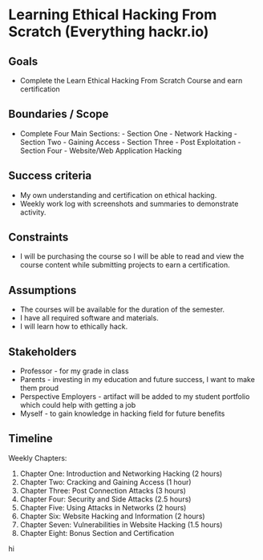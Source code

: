# Learning Ethical Hacking From Scratch (Everything hackr.io)

## Goals </br> 

 - Complete the Learn Ethical Hacking From Scratch Course and earn certification

## Boundaries / Scope </br>

 - Complete Four Main Sections:
		 - Section One - Network Hacking
		 - Section Two - Gaining Access
		 - Section Three - Post Exploitation
		 - Section Four - Website/Web Application Hacking

## Success criteria </br>

 - My own understanding and certification on ethical hacking.
 - Weekly work log with screenshots and summaries to demonstrate activity.

## Constraints </br>

 - I will be purchasing the course so I will be able to read and view the course content while submitting projects to earn a certification. 

## Assumptions </br>

- The courses will be available for the duration of the semester.
- I have all required software and materials.
- I will learn how to ethically hack.

## Stakeholders </br>

 - Professor - for my grade in class
 - Parents - investing in my education and future success, I want to make them proud
 - Perspective Employers - artifact will be added to my student portfolio which could help with getting a job
 - Myself - to gain knowledge in hacking field for future benefits

## Timeline </br>

Weekly Chapters:

1. Chapter One: Introduction and Networking Hacking (2 hours) </br> 
2. Chapter Two: Cracking and Gaining Access (1 hour) </br> 
3. Chapter Three: Post Connection Attacks (3 hours) </br> 
4. Chapter Four: Security and Side Attacks (2.5 hours) </br>
5. Chapter Five: Using Attacks in Networks (2 hours)</br> 
6. Chapter Six: Website Hacking and Information (2 hours)</br> 
7. Chapter Seven: Vulnerabilities in Website Hacking (1.5 hours)</br> 
8. Chapter Eight: Bonus Section and Certification

hi
